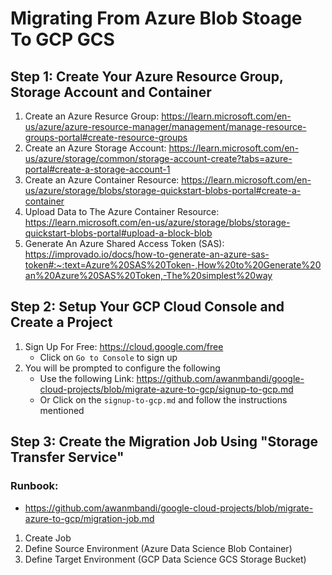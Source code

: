 # Migrating From Azure Blob Stoage To GCP GCS
## Step 1: Create Your Azure Resource Group, Storage Account and Container

1. Create an Azure Resurce Group: https://learn.microsoft.com/en-us/azure/azure-resource-manager/management/manage-resource-groups-portal#create-resource-groups
2. Create an Azure Storage Account: https://learn.microsoft.com/en-us/azure/storage/common/storage-account-create?tabs=azure-portal#create-a-storage-account-1
3. Create an Azure Container Resource: https://learn.microsoft.com/en-us/azure/storage/blobs/storage-quickstart-blobs-portal#create-a-container
4. Upload Data to The Azure Container Resource: https://learn.microsoft.com/en-us/azure/storage/blobs/storage-quickstart-blobs-portal#upload-a-block-blob
5. Generate An Azure Shared Access Token (SAS): https://improvado.io/docs/how-to-generate-an-azure-sas-token#:~:text=Azure%20SAS%20Token-,How%20to%20Generate%20an%20Azure%20SAS%20Token,-The%20simplest%20way

## Step 2: Setup Your GCP Cloud Console and Create a Project
1. Sign Up For Free: https://cloud.google.com/free
    - Click on `Go to Console` to sign up
2. You will be prompted to configure the following 
    - Use the following Link: https://github.com/awanmbandi/google-cloud-projects/blob/migrate-azure-to-gcp/signup-to-gcp.md
    - Or Click on the `signup-to-gcp.md` and follow the instructions mentioned

## Step 3: Create the Migration Job Using "Storage Transfer Service"
### Runbook: 
- https://github.com/awanmbandi/google-cloud-projects/blob/migrate-azure-to-gcp/migration-job.md
1. Create Job 
2. Define Source Environment (Azure Data Science Blob Container)
3. Define Target Environment (GCP Data Science GCS Storage Bucket)
